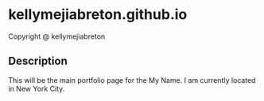 # kellymejiabreton.github.io
  
 Copyright @ kellymejiabreton
## Description
This will be the main portfolio page for the My Name. I am
currently located in New York City.
